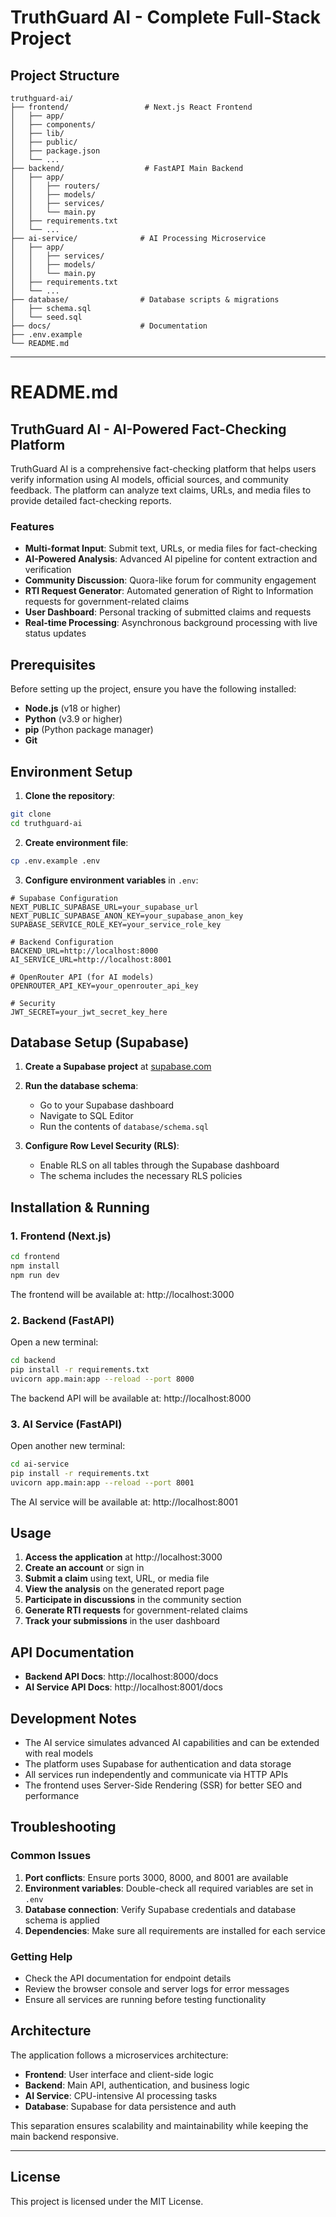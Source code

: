 # TruthGuard AI - Complete Full-Stack Project

## Project Structure
```
truthguard-ai/
├── frontend/                 # Next.js React Frontend
│   ├── app/
│   ├── components/
│   ├── lib/
│   ├── public/
│   ├── package.json
│   └── ...
├── backend/                  # FastAPI Main Backend
│   ├── app/
│   │   ├── routers/
│   │   ├── models/
│   │   ├── services/
│   │   └── main.py
│   ├── requirements.txt
│   └── ...
├── ai-service/              # AI Processing Microservice
│   ├── app/
│   │   ├── services/
│   │   ├── models/
│   │   └── main.py
│   ├── requirements.txt
│   └── ...
├── database/                # Database scripts & migrations
│   ├── schema.sql
│   └── seed.sql
├── docs/                    # Documentation
├── .env.example
└── README.md
```

---

# README.md

## TruthGuard AI - AI-Powered Fact-Checking Platform

TruthGuard AI is a comprehensive fact-checking platform that helps users verify information using AI models, official sources, and community feedback. The platform can analyze text claims, URLs, and media files to provide detailed fact-checking reports.

### Features

- **Multi-format Input**: Submit text, URLs, or media files for fact-checking
- **AI-Powered Analysis**: Advanced AI pipeline for content extraction and verification
- **Community Discussion**: Quora-like forum for community engagement
- **RTI Request Generator**: Automated generation of Right to Information requests for government-related claims
- **User Dashboard**: Personal tracking of submitted claims and requests
- **Real-time Processing**: Asynchronous background processing with live status updates

## Prerequisites

Before setting up the project, ensure you have the following installed:

- **Node.js** (v18 or higher)
- **Python** (v3.9 or higher)
- **pip** (Python package manager)
- **Git**

## Environment Setup

1. **Clone the repository**:
```bash
git clone 
cd truthguard-ai
```

2. **Create environment file**:
```bash
cp .env.example .env
```

3. **Configure environment variables** in `.env`:
```env
# Supabase Configuration
NEXT_PUBLIC_SUPABASE_URL=your_supabase_url
NEXT_PUBLIC_SUPABASE_ANON_KEY=your_supabase_anon_key
SUPABASE_SERVICE_ROLE_KEY=your_service_role_key

# Backend Configuration
BACKEND_URL=http://localhost:8000
AI_SERVICE_URL=http://localhost:8001

# OpenRouter API (for AI models)
OPENROUTER_API_KEY=your_openrouter_api_key

# Security
JWT_SECRET=your_jwt_secret_key_here
```

## Database Setup (Supabase)

1. **Create a Supabase project** at [supabase.com](https://supabase.com)

2. **Run the database schema**:
   - Go to your Supabase dashboard
   - Navigate to SQL Editor
   - Run the contents of `database/schema.sql`

3. **Configure Row Level Security (RLS)**:
   - Enable RLS on all tables through the Supabase dashboard
   - The schema includes the necessary RLS policies

## Installation & Running

### 1. Frontend (Next.js)

```bash
cd frontend
npm install
npm run dev
```

The frontend will be available at: http://localhost:3000

### 2. Backend (FastAPI)

Open a new terminal:

```bash
cd backend
pip install -r requirements.txt
uvicorn app.main:app --reload --port 8000
```

The backend API will be available at: http://localhost:8000

### 3. AI Service (FastAPI)

Open another new terminal:

```bash
cd ai-service
pip install -r requirements.txt
uvicorn app.main:app --reload --port 8001
```

The AI service will be available at: http://localhost:8001

## Usage

1. **Access the application** at http://localhost:3000
2. **Create an account** or sign in
3. **Submit a claim** using text, URL, or media file
4. **View the analysis** on the generated report page
5. **Participate in discussions** in the community section
6. **Generate RTI requests** for government-related claims
7. **Track your submissions** in the user dashboard

## API Documentation

- **Backend API Docs**: http://localhost:8000/docs
- **AI Service API Docs**: http://localhost:8001/docs

## Development Notes

- The AI service simulates advanced AI capabilities and can be extended with real models
- The platform uses Supabase for authentication and data storage
- All services run independently and communicate via HTTP APIs
- The frontend uses Server-Side Rendering (SSR) for better SEO and performance

## Troubleshooting

### Common Issues

1. **Port conflicts**: Ensure ports 3000, 8000, and 8001 are available
2. **Environment variables**: Double-check all required variables are set in `.env`
3. **Database connection**: Verify Supabase credentials and database schema is applied
4. **Dependencies**: Make sure all requirements are installed for each service

### Getting Help

- Check the API documentation for endpoint details
- Review the browser console and server logs for error messages
- Ensure all services are running before testing functionality

## Architecture

The application follows a microservices architecture:

- **Frontend**: User interface and client-side logic
- **Backend**: Main API, authentication, and business logic
- **AI Service**: CPU-intensive AI processing tasks
- **Database**: Supabase for data persistence and auth

This separation ensures scalability and maintainability while keeping the main backend responsive.

---

## License

This project is licensed under the MIT License.
